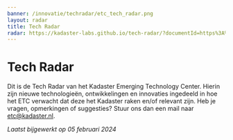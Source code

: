 ```yaml
---
banner: /innovatie/techradar/etc_tech_radar.png
layout: radar
title: Tech Radar
radar: https://kadaster-labs.github.io/tech-radar/?documentId=https%3A%2F%2Fraw.githubusercontent.com%2Fkadaster-labs%2Ftech-radar%2Fmaster%2Fcontent%2Fdata.json
---
```

# Tech Radar

Dit is de Tech Radar van het Kadaster Emerging Technology Center.
Hierin zijn nieuwe technologieën, ontwikkelingen en innovaties ingedeeld in hoe het ETC verwacht dat deze het Kadaster raken en/of relevant zijn. Heb je vragen, opmerkingen of suggesties? Stuur ons dan een mail naar [etc@kadaster.nl](mailto:etc@kadaster.nl).

_Laatst bijgewerkt op 05 februari 2024_
